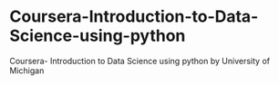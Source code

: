 # Coursera-Introduction-to-Data-Science-using-python
Coursera- Introduction to Data Science using python by University of Michigan

